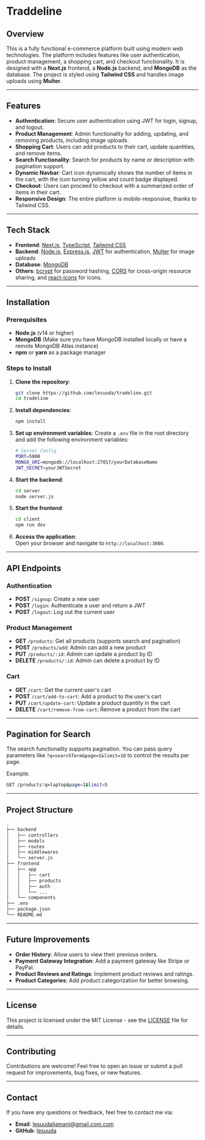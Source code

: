 # Traddeline

## Overview

This is a fully functional e-commerce platform built using modern web technologies. The platform includes features like user authentication, product management, a shopping cart, and checkout functionality. It is designed with a **Next.js** frontend, a **Node.js** backend, and **MongoDB** as the database. The project is styled using **Tailwind CSS** and handles image uploads using **Multer**.

---

## Features

- **Authentication**: Secure user authentication using JWT for login, signup, and logout.
- **Product Management**: Admin functionality for adding, updating, and removing products, including image uploads.
- **Shopping Cart**: Users can add products to their cart, update quantities, and remove items.
- **Search Functionality**: Search for products by name or description with pagination support.
- **Dynamic Navbar**: Cart icon dynamically shows the number of items in the cart, with the icon turning yellow and count badge displayed.
- **Checkout**: Users can proceed to checkout with a summarized order of items in their cart.
- **Responsive Design**: The entire platform is mobile-responsive, thanks to Tailwind CSS.

---

## Tech Stack

- **Frontend**: [Next.js](https://nextjs.org/), [TypeScript](https://www.typescriptlang.org/), [Tailwind CSS](https://tailwindcss.com/)
- **Backend**: [Node.js](https://nodejs.org/), [Express.js](https://expressjs.com/), [JWT](https://jwt.io/) for authentication, [Multer](https://www.npmjs.com/package/multer) for image uploads
- **Database**: [MongoDB](https://www.mongodb.com/)
- **Others**: [bcrypt](https://www.npmjs.com/package/bcrypt) for password hashing, [CORS](https://developer.mozilla.org/en-US/docs/Web/HTTP/CORS) for cross-origin resource sharing, and [react-icons](https://react-icons.github.io/react-icons/) for icons.

---

## Installation

### Prerequisites

- **Node.js** (v14 or higher)
- **MongoDB** (Make sure you have MongoDB installed locally or have a remote MongoDB Atlas instance)
- **npm** or **yarn** as a package manager

### Steps to Install

1. **Clone the repository**:
    ```bash
    git clone https://github.com/lesuuda/tradeline.git
    cd tradeline
    ```

2. **Install dependencies**:
    ```bash
    npm install
    ```

3. **Set up environment variables**:
   Create a `.env` file in the root directory and add the following environment variables:

    ```bash
    # Server Config
    PORT=5000
    MONGO_URI=mongodb://localhost:27017/yourDatabaseName
    JWT_SECRET=yourJWTSecret
    ```

4. **Start the backend**:
    ```bash
    cd server
    node server.js
    ```

5. **Start the frontend**:
    ```bash
    cd client
    npm run dev
    ```

6. **Access the application**:  
   Open your browser and navigate to `http://localhost:3000`.

---

## API Endpoints

### Authentication

- **POST** `/signup`: Create a new user
- **POST** `/login`: Authenticate a user and return a JWT
- **POST** `/logout`: Log out the current user

### Product Management

- **GET** `/products`: Get all products (supports search and pagination)
- **POST** `/products/add`: Admin can add a new product
- **PUT** `/products/:id`: Admin can update a product by ID
- **DELETE** `/products/:id`: Admin can delete a product by ID

### Cart

- **GET** `/cart`: Get the current user's cart
- **POST** `/cart/add-to-cart`: Add a product to the user's cart
- **PUT** `/cart/update-cart`: Update a product quantity in the cart
- **DELETE** `/cart/remove-from-cart`: Remove a product from the cart

---

## Pagination for Search

The search functionality supports pagination. You can pass query parameters like `?q=searchTerm&page=1&limit=10` to control the results per page.

Example:

```bash
GET /products?q=laptop&page=1&limit=5
```

---

## Project Structure

```bash
.
├── backend
│   ├── controllers
│   ├── models
│   ├── routes
│   ├── middlewares
│   └── server.js
├── frontend
│   ├── app
│   │   ├── cart
│   │   ├── products
│   │   ├── auth
│   │   └── ...
│   └── components
├── .env
├── package.json
└── README.md
```

---

## Future Improvements

- **Order History**: Allow users to view their previous orders.
- **Payment Gateway Integration**: Add a payment gateway like Stripe or PayPal.
- **Product Reviews and Ratings**: Implement product reviews and ratings.
- **Product Categories**: Add product categorization for better browsing.

---

## License

This project is licensed under the MIT License - see the [LICENSE](LICENSE) file for details.

---

## Contributing

Contributions are welcome! Feel free to open an issue or submit a pull request for improvements, bug fixes, or new features.

---

## Contact

If you have any questions or feedback, feel free to contact me via:

- **Email**: lesuudaljamani@gmail.com.com
- **GitHub**: [lesuuda](https://github.com/your-username)

